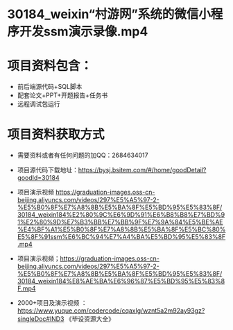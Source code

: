  # 30184_weixin“村游网”系统的微信小程序开发ssm演示录像.mp4
    
 
 # 项目资料包含：
 * 前后端源代码+SQL脚本
 * 配套论文+PPT+开题报告+任务书
 * 远程调试包运行

 # 项目资料获取方式
 * 需要资料或者有任何问题的加QQ：2684634017

 * 项目源代码下载地址：https://bysj.bsitem.com/#/home/goodDetail?goodId=30184
 
 
 * 项目演示视频 https://graduation-images.oss-cn-beijing.aliyuncs.com/videos/297%E5%A5%97-2-%E5%B0%8F%E7%A8%8B%E5%BA%8F%E5%BD%95%E5%83%8F/30184_weixin184%E2%80%9C%E6%9D%91%E6%B8%B8%E7%BD%91%E2%80%9D%E7%B3%BB%E7%BB%9F%E7%9A%84%E5%BE%AE%E4%BF%A1%E5%B0%8F%E7%A8%8B%E5%BA%8F%E5%BC%80%E5%8F%91ssm%E6%BC%94%E7%A4%BA%E5%BD%95%E5%83%8F.mp4 
 

 * 项目演示视频；https://graduation-images.oss-cn-beijing.aliyuncs.com/videos/297%E5%A5%97-2-%E5%B0%8F%E7%A8%8B%E5%BA%8F%E5%BD%95%E5%83%8F/30184_weixin184%E8%AE%BA%E6%96%87%E5%BD%95%E5%83%8F.mp4
 
 
 

 
       
 * 2000+项目及演示视频 ：https://www.yuque.com/codercode/cqaxlg/wznt5a2m92ay93gz?singleDoc#lND3 《毕设资源大全》
   
